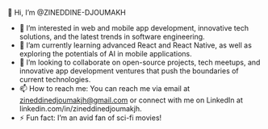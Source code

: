 
👋 Hi, I’m @ZINEDDINE-DJOUMAKH

- 👀 I’m interested in web and mobile app development, innovative tech solutions, and the latest trends in software engineering.
- 🌱 I’am currently learning advanced React and React Native, as well as exploring the potentials of AI in mobile applications.
- 💞️ I’m looking to collaborate on open-source projects, tech meetups, and innovative app development ventures that push the boundaries of current technologies.
- 📫 How to reach me: You can reach me via email at zineddinedjoumakjh@gmail.com or connect with me on LinkedIn at linkedin.com/in/zineddinedjoumakjh.
- ⚡ Fun fact: I’m an avid fan of sci-fi movies!

<!---
ZINEDDINE-DJOUMAKJH/ZINEDDINE-DJOUMAKH is a ✨ special ✨ repository because its `README.md` (this file) appears on your GitHub profile.
You can click the Preview link to take a look at your changes.
--->
